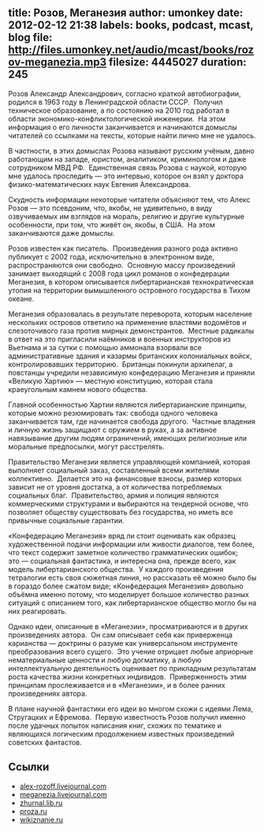 title: Розов, Меганезия
author: umonkey
date: 2012-02-12 21:38
labels: books, podcast, mcast, blog
file: http://files.umonkey.net/audio/mcast/books/rozov-meganezia.mp3
filesize: 4445027
duration: 245
---
Розов Александр Александрович, согласно краткой автобиографии, родился в 1963
году в Ленинградской области СССР.  Получил техническое образование, а по
состоянию на 2010 год работал в области экономико-конфликтологической
инженерии.  На этом информация о его личности заканчивается и начинаются домыслы
читателей со ссылками на тексты, которые найти лично мне не удалось.

В частности, в этих домыслах Розова называют русским учёным, давно работающим на
западе, юристом, аналитиком, криминологом и даже сотрудником МВД РФ. 
Единственная связь Розова с наукой, которую мне удалось проследить — это
интервью, которое он взял у доктора физико-математических наук Евгения
Александрова.

Скудность информации некоторые читатели объясняют тем, что Алекс Розов — это
псевдоним, что, якобы, не удивительно, в виду озвучиваемых им взглядов на
мораль, религию и другие культурные особенности, при том, что живёт он, якобы, в
США.  На этом заканчиваются даже домыслы.

Розов известен как писатель.  Произведения разного рода активно публикует с 2002
года, исключительно в электронном виде, распространяются они свободно.  Основную
массу произведений занимает выходящий с 2008 года цикл романов о конфедерации
Меганезия, в котором описывается либертарианская технократическая утопия на
территории вымышленного островного государства в Тихом океане.

Меганезия образовалась в результате переворота, которым население нескольких
островов ответило на применение властями водомётов и слезоточивого газа против
мирных демонстрантов.  Местные радикалы в ответ на это пригласили наёмников и
военных инструкторов из Вьетнама и за сутки с помощью аммонала взорвали все
административные здания и казармы британских колониальных войск,
контролировавших территорию.  Британцы покинули архипелаг, а повстанцы учредили
независимую конфедерацию Меганезия и приняли «Великую Хартию» — местную
конституцию, которая стала краеугольным камнем нового общества.

Главной особенностью Хартии являются либертарианские принципы, которые можно
резюмировать так: свобода одного человека заканчивается там, где начинается
свобода другого.  Частные владения и личную жизнь защищают с оружием в руках, а
за активное навязывание другим людям ограничений, имеющих религиозные или
моральные предпосылки, могут расстрелять.

Правительство Меганезии является управляющей компанией, которая выполняет
социальный заказ, составленный всеми жителями коллективно.  Делается это на
финансовые взносы, размер которых зависит не от уровня достатка, а от количества
потребляемых социальных благ.  Правительство, армия и полиция являются
коммерческими структурами и выбираются на тендерной основе, что позволяет
обществу существовать без государства, но иметь все привычные социальные
гарантии.

«Конфедерацию Меганезия» вряд ли стоит оценивать как образец художественной
подачи информации или живости диалогов, тем более, что текст содержит заметное
количество грамматических ошибок; это — социальная фантастика, и интересна она,
прежде всего, как модель либертарианского общества.  У каждого произведения
тетралогии есть своя сюжетная линия, но рассказать её можно было бы в гораздо
более сжатом виде; «Конфедерация Меганезия» довольно объёмна именно потому, что
моделирует большое количество разных ситуаций с описанием того, как
либертарианское общество могло бы на них реагировать.

Однако идеи, описанные в «Меганезии», просматриваются и в других произведениях
автора.  Он сам описывает себя как приверженца карианства — доктрины о разуме
как универсальном инструменте преобразования всего сущего.  Это учение отрицает
любые априорные нематериальные ценности и любую догматику, а любую
интеллектуальную деятельность оценивает по прикладным результатам роста качества
жизни конкретных индивидов.  Приверженность этим принципам прослеживается и в
«Меганезии», и в более ранних произведениях автора.

В плане научной фантастики его идеи во многом схожи с идеями Лема, Стругацких и
Ефремова.  Первую известность Розов получил именно после удачных попыток
написания книг, схожих по тематике и являющихся логическим продолжением
известных произведений советских фантастов.

## Ссылки

- [alex-rozoff.livejournal.com](http://alex-rozoff.livejournal.com/)
- [meganezia.livejournal.com](http://meganezia.livejournal.com/22229.html)
- [zhurnal.lib.ru](http://web.archive.org/web/20090217024649/http://zhurnal.lib.ru/r/rozow_a_a/termdoc.shtml)
- [proza.ru](http://www.proza.ru/avtor/rozoff)
- [wikiznanie.ru](http://www.wikiznanie.ru/ru-wz/index.php/Карианство)
